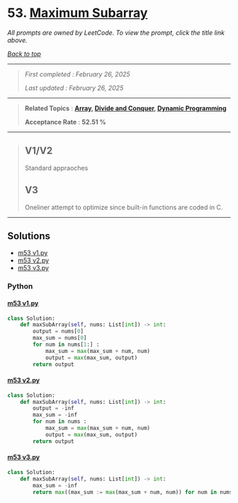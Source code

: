 # 53. [Maximum Subarray](<https://leetcode.com/problems/maximum-subarray>)

*All prompts are owned by LeetCode. To view the prompt, click the title link above.*

*[Back to top](<../README.md>)*

------

> *First completed : February 26, 2025*
>
> *Last updated : February 26, 2025*

------

> **Related Topics** : **[Array](<by_topic/Array.md>), [Divide and Conquer](<by_topic/Divide and Conquer.md>), [Dynamic Programming](<by_topic/Dynamic Programming.md>)**
>
> **Acceptance Rate** : **52.51 %**

------

> ## V1/V2
> 
> Standard appraoches
> 
> ## V3
> 
> Oneliner attempt to optimize since built-in functions are coded in C.
> 

------

## Solutions

- [m53 v1.py](<../my-submissions/m53 v1.py>)
- [m53 v2.py](<../my-submissions/m53 v2.py>)
- [m53 v3.py](<../my-submissions/m53 v3.py>)
### Python
#### [m53 v1.py](<../my-submissions/m53 v1.py>)
```Python
class Solution:
    def maxSubArray(self, nums: List[int]) -> int:
        output = nums[0]
        max_sum = nums[0]
        for num in nums[1:] :
            max_sum = max(max_sum + num, num)
            output = max(max_sum, output)
        return output
```

#### [m53 v2.py](<../my-submissions/m53 v2.py>)
```Python
class Solution:
    def maxSubArray(self, nums: List[int]) -> int:
        output = -inf
        max_sum = -inf
        for num in nums :
            max_sum = max(max_sum + num, num)
            output = max(max_sum, output)
        return output
```

#### [m53 v3.py](<../my-submissions/m53 v3.py>)
```Python
class Solution:
    def maxSubArray(self, nums: List[int]) -> int:
        max_sum = -inf
        return max((max_sum := max(max_sum + num, num)) for num in nums)
```

